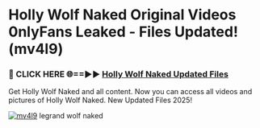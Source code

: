 # Holly Wolf Naked Original Videos 0nlyFans Leaked - Files Updated! (mv4l9)

<h3>🔴 CLICK HERE 🌐==►► <a href="https://tinyurl.com/yckcrads" rel="nofollow">Holly Wolf Naked Updated Files</a></h3>

Get Holly Wolf Naked and all content. Now you can access all videos and pictures of Holly Wolf Naked. New Updated Files 2025!

[![mv4l9](https://i.imgur.com/hpKpOFt.gif)](https://tinyurl.com/yckcrads)
legrand wolf naked